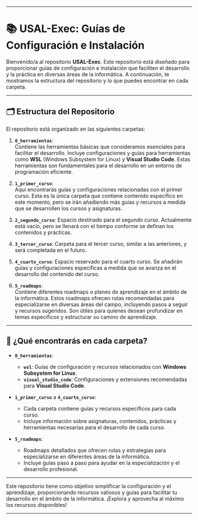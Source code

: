 
---

# 📚 USAL-Exec: Guías de Configuración e Instalación

Bienvenido/a al repositorio **USAL-Exec**. Este repositorio está diseñado para proporcionar guías de configuración e instalación que faciliten el desarrollo y la práctica en diversas áreas de la informática. A continuación, te mostramos la estructura del repositorio y lo que puedes encontrar en cada carpeta.

---

## 🗂️ Estructura del Repositorio

El repositorio está organizado en las siguientes carpetas:

1. **`0_herramientas`**:  
   Contiene las herramientas básicas que consideramos esenciales para facilitar el desarrollo. Incluye configuraciones y guías para herramientas como **WSL** (Windows Subsystem for Linux) y **Visual Studio Code**. Estas herramientas son fundamentales para el desarrollo en un entorno de programación eficiente.

2. **`1_primer_curso`**:  
   Aquí encontrarás guías y configuraciones relacionadas con el primer curso. Esta es la única carpeta que contiene contenido específico en este momento, pero se irán añadiendo más guías y recursos a medida que se desarrollen los cursos y asignaturas.

3. **`2_segundo_curso`**:
   Espacio destinado para el segundo curso. Actualmente está vacío, pero se llenará con el tiempo conforme se definan los contenidos y prácticas.

4. **`3_tercer_curso`**:
   Carpeta para el tercer curso, similar a las anteriores, y será completada en el futuro.

5. **`4_cuarto_curso`**:
   Espacio reservado para el cuarto curso. Se añadirán guías y configuraciones específicas a medida que se avanza en el desarrollo del contenido del curso.

6. **`5_roadmaps`**:  
   Contiene diferentes roadmaps o planes de aprendizaje en el ámbito de la informática. Estos roadmaps ofrecen rutas recomendadas para especializarse en diversas áreas del campo, incluyendo pasos a seguir y recursos sugeridos. Son útiles para quienes desean profundizar en temas específicos y estructurar su camino de aprendizaje.

---

## 📑 ¿Qué encontrarás en cada carpeta?

- **`0_herramientas`**: 
  - **`wsl`**: Guías de configuración y recursos relacionados con **Windows Subsystem for Linux**.
  - **`visual_studio_code`**: Configuraciones y extensiones recomendadas para **Visual Studio Code**.

- **`1_primer_curso`** a **`4_cuarto_curso`**:
  - Cada carpeta contiene guías y recursos específicos para cada curso. 
  - Incluye información sobre asignaturas, contenidos, prácticas y herramientas necesarias para el desarrollo de cada curso.

- **`5_roadmaps`**:
  - Roadmaps detallados que ofrecen rutas y estrategias para especializarse en diferentes áreas de la informática.
  - Incluye guías paso a paso para ayudar en la especialización y el desarrollo profesional.

---

Este repositorio tiene como objetivo simplificar la configuración y el aprendizaje, proporcionando recursos valiosos y guías para facilitar tu desarrollo en el ámbito de la informática. ¡Explora y aprovecha al máximo los recursos disponibles!

---